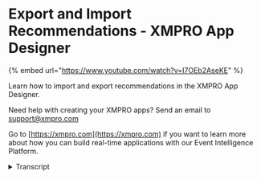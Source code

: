 # Export and Import Recommendations - XMPRO App Designer
{% embed url="https://www.youtube.com/watch?v=I7OEb2AseKE" %}

Learn how to import and export recommendations in the XMPRO App Designer.

Need help with creating your XMPRO apps? Send an email to support@xmpro.com

Go to [https://xmpro.com](https://xmpro.com) if you want to learn more about how you can build real-time applications with our Event Intelligence Platform.
<details>
<summary>Transcript</summary>welcome to another training video from

example today we'll be looking at how to

export and

import recommendation in app designer

to export a recommendation first we need

to click on the

recommendation from the menu

and click on manage recommendations

select the recommendation you want to

export

you can either hover the mop

or expand the play

you will see the export button

click on the exhaust button and save the

file

if you want to export a different

version of the recommendation

click on the versions select the

versions

you want to export click on view

then export

to import the recommendation

we will go to the recommendation

when nature mathematicians

and you will see the import button here

click on the import button

select the file

type the name of the new recommendation

select the data stream that you want to

connect

save and the new recommendation will be

displayed

and this is how you export an input and

recommendation thank you for watching
</details>